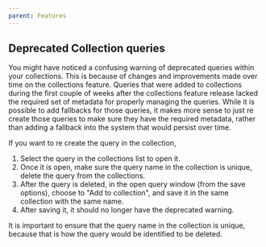 ```yaml
---
parent: Features
---
```


## Deprecated Collection queries

You might have noticed a confusing warning of deprecated queries within your collections. This is because of changes and improvements made over time on the collections feature. Queries that were added to collections during the first couple of weeks after the collections feature release lacked the required set of metadata for properly managing the queries. While it is possible to add fallbacks for those queries, it makes more sense to just re create those queries to make sure they have the required metadata, rather than adding a fallback into the system that would persist over time.

If you want to re create the query in the collection,

1. Select the query in the collections list to open it.
1. Once it is open, make sure the query name in the collection is unique, delete the query from the collections.
1. After the query is deleted, in the open query window (from the save options), choose to "Add to collection", and save it in the same collection with the same name.
1. After saving it, it should no longer have the deprecated warning.

It is important to ensure that the query name in the collection is unique, because that is how the query would be identified to be deleted.